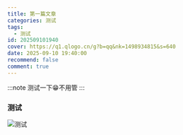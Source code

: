 ```yaml
---
title: 第一篇文章
categories: 测试
tags:
  - 测试
id: 202509101940
cover: https://q1.qlogo.cn/g?b=qq&nk=1498934815&s=640
date: 2025-09-10 19:40:00
recommend: false
comment: true
---
```


:::note
测试一下😁不用管
:::

### 测试

![测试](https://q1.qlogo.cn/g?b=qq&nk=1498934815&s=640)